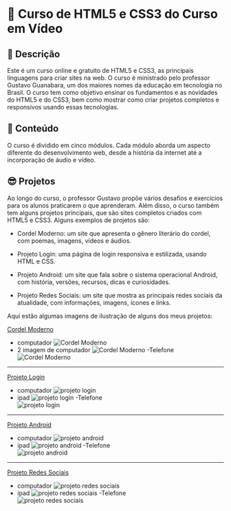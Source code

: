 # 🚀 Curso de HTML5 e CSS3 do Curso em Vídeo

## 📝 Descrição

Este é um curso online e gratuito de HTML5 e CSS3, as principais linguagens para criar sites na web. O curso é ministrado pelo professor Gustavo Guanabara, um dos maiores nomes da educação em tecnologia no Brasil. O curso tem como objetivo ensinar os fundamentos e as novidades do HTML5 e do CSS3, bem como mostrar como criar projetos completos e responsivos usando essas tecnologias.

## 📄 Conteúdo

O curso é dividido em cinco módulos. Cada módulo aborda um aspecto diferente do desenvolvimento web, desde a história da internet até a incorporação de áudio e vídeo.

## 😎 Projetos

Ao longo do curso, o professor Gustavo propõe vários desafios e exercícios para os alunos praticarem o que aprenderam. Além disso, o curso também tem alguns projetos principais, que são sites completos criados com HTML5 e CSS3. Alguns exemplos de projetos são:

- Cordel Moderno: um site que apresenta o gênero literário do cordel, com poemas, imagens, vídeos e áudios.

- Projeto Login: uma página de login responsiva e estilizada, usando HTML e CSS.
- Projeto Android: um site que fala sobre o sistema operacional Android, com história, versões, recursos, dicas e curiosidades.
- Projeto Redes Sociais: um site que mostra as principais redes sociais da atualidade, com informações, imagens, ícones e links.

Aqui estão algumas imagens de ilustração de alguns dos meus projetos:

[Cordel Moderno](https://mariana549.github.io/cordel-moderno/)
- computador 
![Cordel Moderno](/capturas/desktopCaptura%20de%20tela%202023-11-20%20143033.png)
- 2 imagem de computador
![Cordel Moderno](/capturas/desktop2Captura%20de%20tela%202023-11-20%20143025.png)
-Telefone <br>
![Cordel Moderno](/capturas/telefoneCaptura%20de%20tela%202023-11-20%20143054.png)

---

[Projeto Login](https://mariana549.github.io/projeto-login/)
- computador 
![projeto login](/capturas/computador-projeto-login.png)
- ipad
![projeto login](/capturas/ipad-projeto-login-Captura%20de%20tela%202023-11-20%20134243.png)
-Telefone <br>
![projeto login](/capturas/telefone-projeto-login-Captura%20de%20tela%202023-11-20%20134259.png)

----

[Projeto Android](https://mariana549.github.io/projeto-android/)
- computador 
![projeto android](/capturas/computador-projeto-android.png)
- ipad
![projeto android](/capturas/ipad-projeto-android.png)
-Telefone <br>
![projeto android](/capturas/telefone-projeto-android.png)

---

[Projeto Redes Sociais](https://mariana549.github.io/projeto-redes-sociais/)
- computador 
![projeto redes sociais]()
- ipad
![projeto redes sociais]()
-Telefone <br>
![projeto redes sociais]()